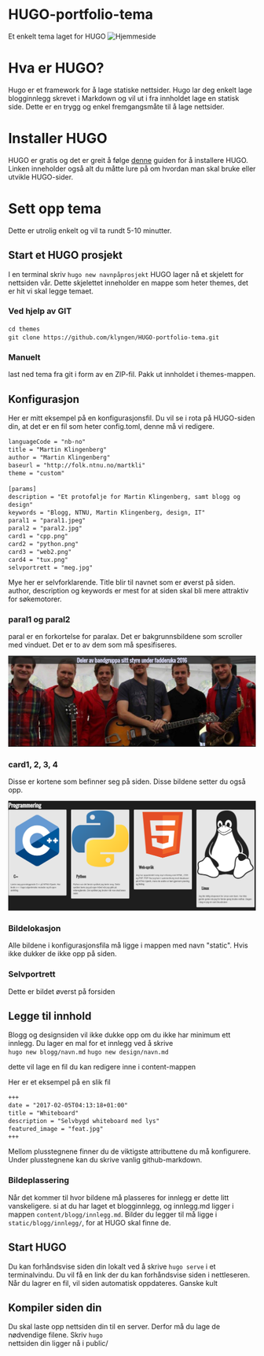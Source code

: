 # HUGO-portfolio-tema
Et enkelt tema laget for HUGO
![Hjemmeside](documentation/side.png)


# Hva er HUGO?
Hugo er et framework for å lage statiske nettsider. Hugo lar deg enkelt lage blogginnlegg skrevet i Markdown og vil ut i fra innholdet lage en statisk side.
Dette er en trygg og enkel fremgangsmåte til å lage nettsider.

# Installer HUGO
HUGO er gratis og det er greit å følge [denne](https://gohugo.io/overview/installing/) guiden for å installere HUGO. Linken inneholder også alt du 
måtte lure på om hvordan man skal bruke eller utvikle HUGO-sider.

# Sett opp tema
Dette er utrolig enkelt og vil ta rundt 5-10 minutter.

## Start et HUGO prosjekt
I en terminal skriv `hugo new navnpåprosjekt`
HUGO lager nå et skjelett for nettsiden vår. Dette skjelettet inneholder en mappe som heter themes, det er hit vi skal legge temaet.

### Ved hjelp av GIT
`cd themes`  
`git clone https://github.com/klyngen/HUGO-portfolio-tema.git`

### Manuelt
last ned tema fra git i form av en ZIP-fil. Pakk ut innholdet i themes-mappen.

## Konfigurasjon

Her er mitt eksempel på en konfigurasjonsfil. Du vil se i rota på HUGO-siden din, at det er en fil som heter 
config.toml, denne må vi redigere.

```
languageCode = "nb-no"
title = "Martin Klingenberg"
author = "Martin Klingenberg"
baseurl = "http://folk.ntnu.no/martkli"
theme = "custom"

[params]
description = "Et protofølje for Martin Klingenberg, samt blogg og design"
keywords = "Blogg, NTNU, Martin Klingenberg, design, IT"
paral1 = "paral1.jpeg"
paral2 = "paral2.jpg"
card1 = "cpp.png"
card2 = "python.png"
card3 = "web2.png"
card4 = "tux.png"
selvportrett = "meg.jpg"
```  
Mye her er selvforklarende. Title blir til navnet som er øverst på siden. author, description og keywords
er mest for at siden skal bli mere attraktiv for søkemotorer. 

### paral1 og paral2
paral er en forkortelse for paralax. Det er bakgrunnsbildene som scroller med vinduet. Det er to av dem som må spesifiseres.

![paralax](documentation/paral.png)

### card1, 2, 3, 4
Disse er kortene som befinner seg på siden. Disse bildene setter du også opp.

![cards](documentation/cards.png)

### Bildelokasjon
Alle bildene i konfigurasjonsfila må ligge i mappen med navn "static". Hvis ikke dukker de ikke opp på siden.

### Selvportrett
Dette er bildet øverst på forsiden

## Legge til innhold
Blogg og designsiden vil ikke dukke opp om du ikke har minimum ett innlegg. Du lager en mal for et innlegg ved å skrive  
`hugo new blogg/navn.md`
`hugo new design/navn.md`

dette vil lage en fil du kan redigere inne i content-mappen

Her er et eksempel på en slik fil  

```
+++
date = "2017-02-05T04:13:18+01:00"
title = "Whiteboard"
description = "Selvbygd whiteboard med lys"
featured_image = "feat.jpg"
+++
```  

Mellom plusstegnene finner du de viktigste attributtene du må konfigurere. Under plusstegnene kan du skrive vanlig 
github-markdown.

### Bildeplassering
Når det kommer til hvor bildene må plasseres for innlegg er dette litt vanskeligere. 
si at du har laget et blogginnlegg, og innlegg.md ligger i mappen `content/blogg/innlegg.md`. Bilder du legger 
til må ligge i `static/blogg/innlegg/`, for at HUGO skal finne de.

## Start HUGO
Du kan forhåndsvise siden din lokalt ved å skrive `hugo serve` i et terminalvindu. Du vil få en link der du kan forhåndsvise 
siden i nettleseren. Når du lagrer en fil, vil siden automatisk oppdateres. Ganske kult

## Kompiler siden din
Du skal laste opp nettsiden din til en server. Derfor må du lage de nødvendige filene. Skriv `hugo`  
nettsiden din ligger nå i public/



